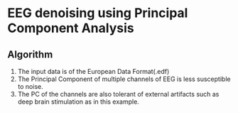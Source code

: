 # EEG denoising using Principal Component Analysis

## Algorithm
1. The input data is of the European Data Format(.edf)
2. The Principal Component of multiple channels of EEG is less susceptible to
noise.
3. The PC of the channels are also tolerant of external artifacts such as deep brain 
stimulation as in this example.
